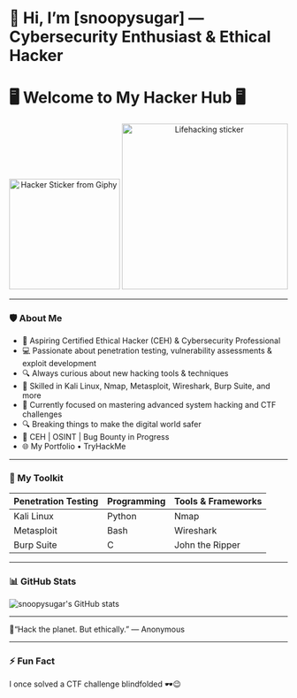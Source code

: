 # 👋 Hi, I’m [snoopysugar] — Cybersecurity Enthusiast & Ethical Hacker


# 🖥️ Welcome to My Hacker Hub 🖥️
<p align="center">
 
  <img src="https://media.giphy.com/media/Y0uU6oq3hJ1Gu2Er1q/giphy.gif" width="200" alt="Hacker Sticker from Giphy" />
    <img src="https://media.giphy.com/media/KDDK8Z7BQXvT86zXhH/giphy.gif" width="300" alt="Lifehacking sticker">
</p>


---

### 🛡️ About Me
- 🚀 Aspiring Certified Ethical Hacker (CEH) & Cybersecurity Professional
- 💻 Passionate about penetration testing, vulnerability assessments & exploit development
- 🔍 Always curious about new hacking tools & techniques
- 🧰 Skilled in Kali Linux, Nmap, Metasploit, Wireshark, Burp Suite, and more
- 🎯 Currently focused on mastering advanced system hacking and CTF challenges
- 🔍 Breaking things to make the digital world safer
- 🔐 CEH | OSINT | Bug Bounty in Progress
- 🌐 My Portfolio • TryHackMe

---

### 🧰 My Toolkit

| Penetration Testing | Programming | Tools & Frameworks |
|---------------------|-------------|--------------------|
| Kali Linux          | Python      | Nmap               |
| Metasploit          | Bash        | Wireshark          |
| Burp Suite          | C           | John the Ripper    |

---

### 📊 GitHub Stats

![snoopysugar's GitHub stats](https://github-readme-stats.vercel.app/api?username=snoopysugar&show_icons=true&theme=dark&count_private=true)

---


🤖“Hack the planet. But ethically.” — Anonymous

---

### ⚡ Fun Fact
I once solved a CTF challenge blindfolded 🕶️😉














<!---
snoopysugar/snoopysugar is a ✨ special ✨ repository because its `README.md` (this file) appears on your GitHub profile.
You can click the Preview link to take a look at your changes.
--->
